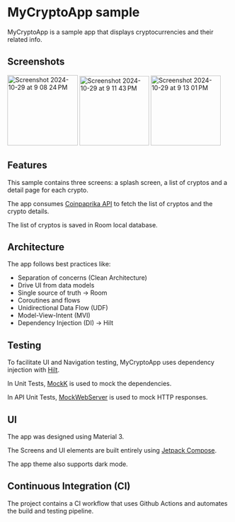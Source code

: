 # MyCryptoApp sample

MyCryptoApp is a sample app that displays cryptocurrencies and their related info.


## Screenshots

<img width="159" alt="Screenshot 2024-10-29 at 9 08 24 PM" src="https://github.com/user-attachments/assets/11f38380-5b0f-4a71-9cdf-2d49d6d57b4c">
<img width="157" alt="Screenshot 2024-10-29 at 9 11 43 PM" src="https://github.com/user-attachments/assets/6d22c21c-782a-4932-8c1e-6045d74043ed">
<img width="158" alt="Screenshot 2024-10-29 at 9 13 01 PM" src="https://github.com/user-attachments/assets/ca3a0fc2-ceb1-48a7-9fd7-c73f64285496">

## Features

This sample contains three screens: a splash screen, a list of cryptos and a detail page for each crypto.

The app consumes [Coinpaprika API](https://api.coinpaprika.com/) to fetch the list of cryptos and the crypto details.

The list of cryptos is saved in Room local database.


## Architecture

The app follows best practices like:
- Separation of concerns (Clean Architecture)
- Drive UI from data models
- Single source of truth -> Room
- Coroutines and flows
- Unidirectional Data Flow (UDF)
- Model-View-Intent (MVI)
- Dependency Injection (DI) -> Hilt

## Testing

To facilitate UI and Navigation testing, MyCryptoApp uses dependency injection with [Hilt](https://developer.android.com/training/dependency-injection/hilt-android).

In Unit Tests, [MockK](https://mockk.io/) is used to mock the dependencies.

In API Unit Tests, [MockWebServer](https://github.com/square/okhttp/tree/master/mockwebserver) is used to mock HTTP responses.

## UI

The app was designed using Material 3.

The Screens and UI elements are built entirely using [Jetpack Compose](https://developer.android.com/compose).

The app theme also supports dark mode.

## Continuous Integration (CI)

The project contains a CI workflow that uses Github Actions and automates the build and testing pipeline.


